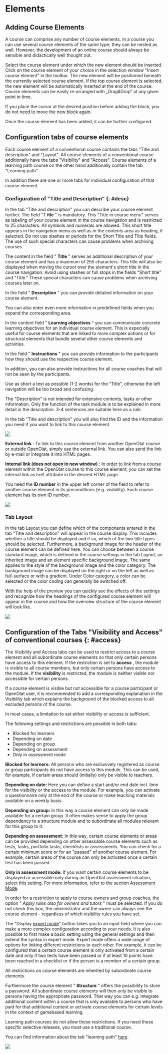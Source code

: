 # Elements

## Adding Course Elements

A course can comprise any number of course elements. In a course you can use
several course elements of the same type; they can be nested as well. However,
the development of an online course should always be sensible and didactically
well thought out.

Select the course element under which the new element should be inserted.
Click on the course element of your choice in the selection window "Insert
course element" in the toolbar. The new element will be positioned beneath the
currently selected course element. If the top course element is selected, the
new element will be automatically inserted at the end of the course. Course
elements can be easily re-arranged with „Drag&Drop“ at any given point in
time.

If you place the cursor at the desired position before adding the block, you
do not need to move the new block again.

Once the course element has been added, it can be further configured.

## Configuration tabs of course elements

Each course element of a conventional course contains the tabs "Title and
description" and "Layout". All course elements of a conventional course
additionally have the tabs "Visibility" and "Access". Course elements of a
learning path course on the other hand additionally contain the tab "Learning
path".

In addition there are one or more tabs for individual configuration of that
course element.

###  Configuration of "Title and Description" {: #desc}

In the tab "Title and description" you can describe your course element
further. The field "T **itle** " is mandatory. This "Title in course menu"
serves as labeling of your course element in the course navigation and is
restricted to 25 characters. All symbols and numerals are allowed. This short
title appears in the navigation menu as well as in the contents area as
heading, if selected. Do not use slashes or periods for the Short Title and
Title fields. The use of such special characters can cause problems when
archiving courses.

The content in the field " **Title** " serves as additional description of
your course element and has a maximum of 255 characters. This title will also
be displayed when moving the cursor over the element's short title in the
course navigation. Avoid using slashes or full stops in the fields "Short
title" and "Title." These special characters can cause problems when archiving
courses later on.

In the field " **Description** " you can provide detailed information on your
course element.

You can also enter even more information in predefined fields when you expand
the corresponding area.

In the content field " **Learning objectives** " you can communicate concrete
learning objectives for an individual course element. This is especially
useful for course elements that are linked to more complex actions or for
structural elements that bundle several other course elements and activities.

In the field " **Instructions** " you can provide information to the
participants how they should use the respective course element.

In addition, you can also provide instructions for all course coaches that
will not be seen by the participants.

Use as short a text as possible (1-2 words) for the "Title", otherwise the
left navigation will be too broad and confusing.

The "Description" is not intended for extensive contents, tasks or other
information. Only the function of the task module is to be explained in more
detail in the description. 3-4 sentences are suitable here as a rule.

In the tab "Title and description" you will also find the ID and the
information you need if you want to link to this course element.

![](assets/KB_Link_setzen.png)

 **External link** : To link to this course element from another OpenOlat
course or outside OpenOlat, simply use the external link. You can also send
the link by e-mail or integrate it into HTML pages.

 **Internal link (does not open in new window)** : In order to link from a
course element within the OpenOlat course to this course element, you can set
the internal link as href attribute in the desired HTML page.

You need the **ID number** in the upper left corner of the field to refer to
another course element in its preconditions (e.g. visibility). Each course
element has its own ID number.

![](assets/Baustein_ID.png)

### Tab Layout

In the tab Layout you can define which of the components entered in the tab
"Title and description" will appear in the course display. This includes
whether a title should be displayed and if so, which of the two title types
should be selected. Furthermore, a background image for the header of the
course element can be defined here. You can choose between a course standard
image, which is defined in the course settings in the tab Layout, an inherited
image and an element specific background image. The same applies to the style
of the background image and the color category. The background image can be
displayed on the right or on the left as well as full-surface or with a
gradient. Under Color category, a color can be selected or the color coding
can generally be switched off.

With the help of the preview you can quickly see the effects of the settings
and recognize how the headings of the configured course element will appear in
the course and how the overview structure of the course element will look
like.

![](assets/Tab_Layoutd.png)

##  Configuration of the Tabs "Visibility and Access" of conventional courses {: #access}

The Visibility and Access tabs can be used to restrict access to a course
element and all subordinate course elements so that only certain persons have
access to this element. If the restriction is set to **access** , the module
is visible to all course members, but only certain persons have access to the
module. If the **visibility** is restricted, the module is neither visible nor
accessible for certain persons.

If a course element is visible but not accessible for a course participant or
OpenOlat user, it is recommended to add a corresponding explanation in the
Visibility tab which explains the background of the blocked access to all
excluded persons of the course.

In most cases, a limitation to set either visibility or access is sufficient.

The following settings and restrictions are possible in both tabs:

  * Blocked for learners
  * Depending on date
  * Depending on group
  * Depending on assessment
  * Only in assessment mode

 **Blocked for learners:** All persons who are exclusively registered as
course or group participants do not have access to this module. This can be
used, for example, if certain areas should (initially) only be visible to
teachers.

 **Depending on date:** Here you can define a start and/or end date  incl.
time for the visibility or the access to the module. For example, you can
activate a questionnaire only at the end of the course or make teaching
materials available on a weekly basis.

 **Depending on group:** In this way a course element can only be made
available for a certain group. It often makes sense to apply the group
dependency to a structure module and to subordinate all modules relevant for
this group to it.

 **Depending on assessment:** In this way, certain course elements or areas
can be provided depending on other assessable course elements such as tests,
tasks, portfolio tasks, checklists or assessments. You can check for a certain
minimum score or for an "passed" of another course element. For example,
certain areas of the course can only be activated once a certain test has been
passed.

 **Only in assessment mode:** If you want certain course elements to be
displayed or accessible only during an OpenOlat assessment situation, select
this setting. For more information, refer to the section [Assessment
Mode](../e-assessment/Assessment_mode.md).

In order for a restriction to apply to course owners and group coaches, the
option " _Apply rules also for owners and tutors_ " must be selected. If you
do not check this box, the administrator and the owner can always see the
course element - regardless of which visibility rules you have set.

The "Display [expert mode](Access_Restrictions_in_the_Expert_Mode.md)"
button takes you to an input field where you can make a more complex
configuration according to your needs. It is also possible to first make a
basic setting using the general settings and then extend the syntax in expert
mode. Expert mode offers a wide range of options for linking different
restrictions to each other. For example, it can be configured that a certain
course element is only activated from a certain date and only if two tests
have been passed or if at least 10 points have been reached in a checklist or
if the person is a member of a certain group.

All restrictions on course elements are inherited by subordinate course
elements.

Furthermore the course element " **Structure** " offers the possibility to
store a password. All subordinate course elements will then only be visible to
persons having the appropriate password. That way you can e.g. integrate
additional content within a course that is only available to persons who have
paid for that additional content or activate course elements for certain
levels in the context of gamebased learning.

Learning path courses do not allow these restrictions. If you need these
specific selective releases, you must use a traditional course.

You can find information about the tab "learning path"
[here](Learning_path_course_-_Course_editor.md).

~~![](assets/element_ID.png)~~

  

  

